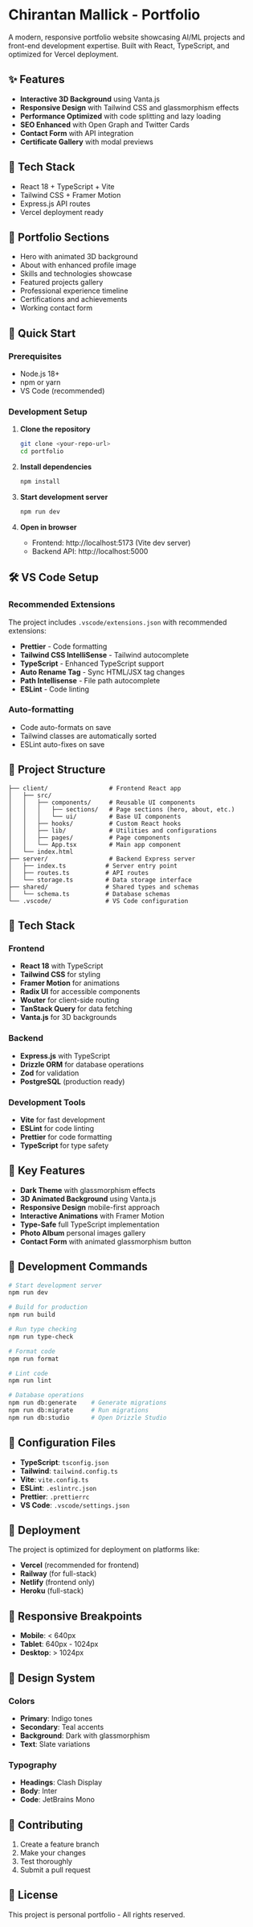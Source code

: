 # Chirantan Mallick - Portfolio

A modern, responsive portfolio website showcasing AI/ML projects and front-end development expertise. Built with React, TypeScript, and optimized for Vercel deployment.

## ✨ Features

- **Interactive 3D Background** using Vanta.js
- **Responsive Design** with Tailwind CSS and glassmorphism effects
- **Performance Optimized** with code splitting and lazy loading
- **SEO Enhanced** with Open Graph and Twitter Cards
- **Contact Form** with API integration
- **Certificate Gallery** with modal previews

## 🚀 Tech Stack

- React 18 + TypeScript + Vite
- Tailwind CSS + Framer Motion
- Express.js API routes
- Vercel deployment ready

## 📱 Portfolio Sections

- Hero with animated 3D background
- About with enhanced profile image
- Skills and technologies showcase
- Featured projects gallery
- Professional experience timeline
- Certifications and achievements
- Working contact form

## 🚀 Quick Start

### Prerequisites

- Node.js 18+
- npm or yarn
- VS Code (recommended)

### Development Setup

1. **Clone the repository**

   ```bash
   git clone <your-repo-url>
   cd portfolio
   ```

2. **Install dependencies**

   ```bash
   npm install
   ```

3. **Start development server**

   ```bash
   npm run dev
   ```

4. **Open in browser**
   - Frontend: http://localhost:5173 (Vite dev server)
   - Backend API: http://localhost:5000

## 🛠️ VS Code Setup

### Recommended Extensions

The project includes `.vscode/extensions.json` with recommended extensions:

- **Prettier** - Code formatting
- **Tailwind CSS IntelliSense** - Tailwind autocomplete
- **TypeScript** - Enhanced TypeScript support
- **Auto Rename Tag** - Sync HTML/JSX tag changes
- **Path Intellisense** - File path autocomplete
- **ESLint** - Code linting

### Auto-formatting

- Code auto-formats on save
- Tailwind classes are automatically sorted
- ESLint auto-fixes on save

## 📁 Project Structure

```
├── client/                 # Frontend React app
│   ├── src/
│   │   ├── components/     # Reusable UI components
│   │   │   ├── sections/   # Page sections (hero, about, etc.)
│   │   │   └── ui/         # Base UI components
│   │   ├── hooks/          # Custom React hooks
│   │   ├── lib/            # Utilities and configurations
│   │   ├── pages/          # Page components
│   │   └── App.tsx         # Main app component
│   └── index.html
├── server/                 # Backend Express server
│   ├── index.ts           # Server entry point
│   ├── routes.ts          # API routes
│   └── storage.ts         # Data storage interface
├── shared/                # Shared types and schemas
│   └── schema.ts          # Database schemas
└── .vscode/               # VS Code configuration
```

## 🎨 Tech Stack

### Frontend

- **React 18** with TypeScript
- **Tailwind CSS** for styling
- **Framer Motion** for animations
- **Radix UI** for accessible components
- **Wouter** for client-side routing
- **TanStack Query** for data fetching
- **Vanta.js** for 3D backgrounds

### Backend

- **Express.js** with TypeScript
- **Drizzle ORM** for database operations
- **Zod** for validation
- **PostgreSQL** (production ready)

### Development Tools

- **Vite** for fast development
- **ESLint** for code linting
- **Prettier** for code formatting
- **TypeScript** for type safety

## 🎯 Key Features

- **Dark Theme** with glassmorphism effects
- **3D Animated Background** using Vanta.js
- **Responsive Design** mobile-first approach
- **Interactive Animations** with Framer Motion
- **Type-Safe** full TypeScript implementation
- **Photo Album** personal images gallery
- **Contact Form** with animated glassmorphism button

## 📝 Development Commands

```bash
# Start development server
npm run dev

# Build for production
npm run build

# Run type checking
npm run type-check

# Format code
npm run format

# Lint code
npm run lint

# Database operations
npm run db:generate    # Generate migrations
npm run db:migrate     # Run migrations
npm run db:studio      # Open Drizzle Studio
```

## 🔧 Configuration Files

- **TypeScript**: `tsconfig.json`
- **Tailwind**: `tailwind.config.ts`
- **Vite**: `vite.config.ts`
- **ESLint**: `.eslintrc.json`
- **Prettier**: `.prettierrc`
- **VS Code**: `.vscode/settings.json`

## 🚀 Deployment

The project is optimized for deployment on platforms like:

- **Vercel** (recommended for frontend)
- **Railway** (for full-stack)
- **Netlify** (frontend only)
- **Heroku** (full-stack)

## 📱 Responsive Breakpoints

- **Mobile**: < 640px
- **Tablet**: 640px - 1024px
- **Desktop**: > 1024px

## 🎨 Design System

### Colors

- **Primary**: Indigo tones
- **Secondary**: Teal accents
- **Background**: Dark with glassmorphism
- **Text**: Slate variations

### Typography

- **Headings**: Clash Display
- **Body**: Inter
- **Code**: JetBrains Mono

## 🤝 Contributing

1. Create a feature branch
2. Make your changes
3. Test thoroughly
4. Submit a pull request

## 📄 License

This project is personal portfolio - All rights reserved.
